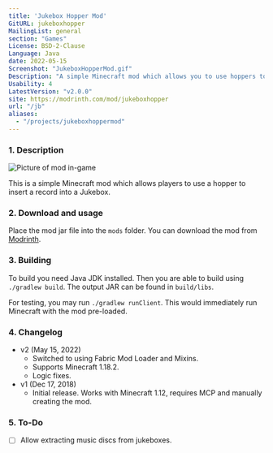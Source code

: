 ```yaml
---
title: 'Jukebox Hopper Mod'
GitURL: jukeboxhopper
MailingList: general
section: "Games"
License: BSD-2-Clause
Language: Java
date: 2022-05-15
Screenshot: "JukeboxHopperMod.gif"
Description: "A simple Minecraft mod which allows you to use hoppers to insert records into jukeboxes."
Usability: 4
LatestVersion: "v2.0.0"
site: https://modrinth.com/mod/jukeboxhopper
url: "/jb"
aliases:
  - "/projects/jukeboxhoppermod"
---
```


### 1. Description
![Picture of mod in-game](/projects/screenshots/JukeboxHopperMod.gif)

This is a simple Minecraft mod which allows players to use
a hopper to insert a record into a Jukebox.  

### 2. Download and usage

Place the mod jar file into the `mods` folder.
You can download the mod from [Modrinth](https://modrinth.com/mod/jukeboxhopper).


### 3. Building

To build you need Java JDK installed. Then you are able to build using
`./gradlew build`. The output JAR can be found in `build/libs`.

For testing, you may run `./gradlew runClient`. This would immediately
run Minecraft with the mod pre-loaded.

### 4. Changelog

- v2 (May 15, 2022)
  - Switched to using Fabric Mod Loader and Mixins.
  - Supports Minecraft 1.18.2.
  - Logic fixes.
- v1 (Dec 17, 2018)
  - Initial release. Works with Minecraft 1.12, requires MCP and
    manually creating the mod.

### 5. To-Do

- [ ] Allow extracting music discs from jukeboxes.
